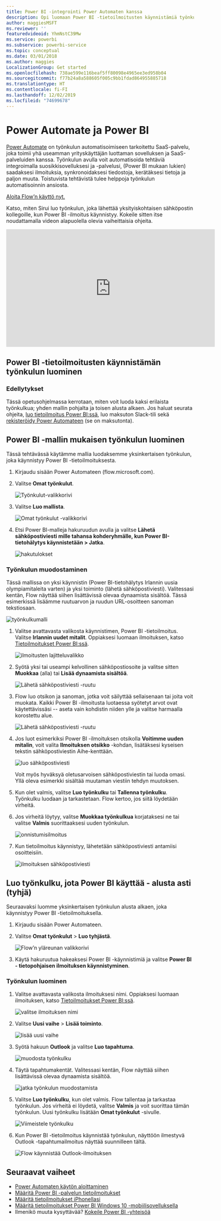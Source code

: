```yaml
---
title: Power BI -integrointi Power Automaten kanssa
description: Opi luomaan Power BI -tietoilmoitusten käynnistämiä työnkulkuja.
author: maggiesMSFT
ms.reviewer: ''
featuredvideoid: YhmNstC39Mw
ms.service: powerbi
ms.subservice: powerbi-service
ms.topic: conceptual
ms.date: 03/01/2018
ms.author: maggies
LocalizationGroup: Get started
ms.openlocfilehash: 738ae599e116beaf5ff80098e4965ee3ed958b04
ms.sourcegitcommit: f77b24a8a588605f005c9bb1fdad864955885718
ms.translationtype: HT
ms.contentlocale: fi-FI
ms.lasthandoff: 12/02/2019
ms.locfileid: "74699678"
---
```

# <a name="power-automate-and-power-bi"></a>Power Automate ja Power BI

[Power Automate](https://flow.microsoft.com/documentation/getting-started) on työnkulun automatisoimiseen tarkoitettu SaaS-palvelu, joka toimii yhä useamman yrityskäyttäjän luottaman sovelluksen ja SaaS-palveluiden kanssa. Työnkulun avulla voit automatisoida tehtäviä integroimalla suosikkisovelluksesi ja -palvelusi, (Power BI mukaan lukien) saadaksesi ilmoituksia, synkronoidaksesi tiedostoja, kerätäksesi tietoja ja paljon muuta. Toistuvista tehtävistä tulee helppoja työnkulun automatisoinnin ansiosta.

[Aloita Flow’n käyttö nyt.](https://flow.microsoft.com/documentation/getting-started)

Katso, miten Sirui luo työnkulun, joka lähettää yksityiskohtaisen sähköpostin kollegoille, kun Power BI -ilmoitus käynnistyy. Kokeile sitten itse noudattamalla videon alapuolella olevia vaiheittaisia ohjeita.

<iframe width="560" height="315" src="https://www.youtube.com/embed/YhmNstC39Mw" frameborder="0" allowfullscreen></iframe>

## <a name="create-a-flow-that-is-triggered-by-a-power-bi-data-alert"></a>Power BI -tietoilmoitusten käynnistämän työnkulun luominen

### <a name="prerequisites"></a>Edellytykset
Tässä opetusohjelmassa kerrotaan, miten voit luoda kaksi erilaista työnkulkua; yhden mallin pohjalta ja toisen alusta alkaen. Jos haluat seurata ohjeita, [luo tietoilmoitus Power BI:ssä](service-set-data-alerts.md), luo maksuton Slack-tili sekä [rekisteröidy Power Automateen](https://flow.microsoft.com/#home-signup) (se on maksutonta).

## <a name="create-a-flow-that-uses-power-bi---from-a-template"></a>Power BI -mallin mukaisen työnkulun luominen
Tässä tehtävässä käytämme mallia luodaksemme yksinkertaisen työnkulun, joka käynnistyy Power BI -tietoilmoituksesta.

1. Kirjaudu sisään Power Automateen (flow.microsoft.com).
2. Valitse **Omat työnkulut**.
   
   ![Työnkulut-valikkorivi](media/service-flow-integration/power-bi-my-flows.png)
3. Valitse **Luo mallista**.
   
    ![Omat työnkulut -valikkorivi](media/service-flow-integration/power-bi-template.png)
4. Etsi Power BI-malleja hakuruudun avulla ja valitse **Lähetä sähköpostiviesti mille tahansa kohderyhmälle, kun Power BI-tietohälytys käynnistetään > Jatka**.
   
    ![hakutulokset](media/service-flow-integration/power-bi-flow-alert.png)


### <a name="build-the-flow"></a>Työnkulun muodostaminen
Tässä mallissa on yksi käynnistin (Power BI-tietohälytys Irlannin uusia olympiamitaleita varten) ja yksi toiminto (lähetä sähköpostiviesti). Valitessasi kentän, Flow näyttää siihen lisättävissä olevaa dynaamista sisältöä.  Tässä esimerkissä lisäämme ruutuarvon ja ruudun URL-osoitteen sanoman tekstiosaan.

![työnkulkumalli](media/service-flow-integration/power-bi-template1.png)

1. Valitse avattavasta valikosta käynnistimen, Power BI -tietoilmoitus. Valitse **Irlannin uudet mitalit**. Oppiaksesi luomaan ilmoituksen, katso [Tietoilmoitukset Power BI:ssä](service-set-data-alerts.md).
   
   ![ilmoitusten lajitteluvalikko](media/service-flow-integration/power-bi-trigger-flow.png)
2. Syötä yksi tai useampi kelvollinen sähköpostiosoite ja valitse sitten **Muokkaa** (alla) tai **Lisää dynaamista sisältöä**. 
   
   ![Lähetä sähköpostiviesti -ruutu](media/service-flow-integration/power-bi-flow-email.png)

3. Flow luo otsikon ja sanoman, jotka voit säilyttää sellaisenaan tai joita voit muokata. Kaikki Power BI -ilmoitusta luotaessa syötetyt arvot ovat käytettävissäsi -- aseta vain kohdistin niiden ylle ja valitse harmaalla korostettu alue. 

   ![Lähetä sähköpostiviesti -ruutu](media/service-flow-integration/power-bi-flow-email-default.png)

1.  Jos luot esimerkiksi Power BI -ilmoituksen otsikolla **Voitimme uuden mitalin**, voit valita **Ilmoituksen otsikko** -kohdan, lisätäksesi kyseisen tekstin sähköpostiviestin Aihe-kenttään.

    ![luo sähköpostiviesti](media/service-flow-integration/power-bi-flow-message.png)

    Voit myös hyväksyä oletusarvoisen sähköpostiviestin tai luoda omasi. Yllä oleva esimerkki sisältää muutaman viestiin tehdyn muutoksen.

1. Kun olet valmis, valitse **Luo työnkulku** tai **Tallenna työnkulku**.  Työnkulku luodaan ja tarkastetaan.  Flow kertoo, jos siitä löydetään virheitä.
2. Jos virheitä löytyy, valitse **Muokkaa työnkulkua** korjataksesi ne tai valitse **Valmis** suorittaaksesi uuden työnkulun.
   
   ![onnistumisilmoitus](media/service-flow-integration/power-bi-flow-running.png)
5. Kun tietoilmoitus käynnistyy, lähetetään sähköpostiviesti antamiisi osoitteisiin.  
   
   ![ilmoituksen sähköpostiviesti](media/service-flow-integration/power-bi-flow-email2.png)

## <a name="create-a-flow-that-uses-power-bi---from-scratch-blank"></a>Luo työnkulku, jota Power BI käyttää - alusta asti (tyhjä)
Seuraavaksi luomme yksinkertaisen työnkulun alusta alkaen, joka käynnistyy Power BI -tietoilmoituksella.

1. Kirjaudu sisään Power Automateen.
2. Valitse **Omat työnkulut** > **Luo tyhjästä**.
   
   ![Flow’n yläreunan valikkorivi](media/service-flow-integration/power-bi-my-flows.png)
3. Käytä hakuruutua hakeaksesi Power BI -käynnistimiä ja valitse **Power BI - tietopohjaisen ilmoituksen käynnistyminen**.

### <a name="build-your-flow"></a>Työnkulun luominen
1. Valitse avattavasta valikosta ilmoituksesi nimi.  Oppiaksesi luomaan ilmoituksen, katso [Tietoilmoitukset Power BI:ssä](service-set-data-alerts.md).
   
    ![valitse ilmoituksen nimi](media/service-flow-integration/power-bi-totalstores2.png)
2. Valitse **Uusi vaihe** > **Lisää toiminto**.
   
   ![lisää uusi vaihe](media/service-flow-integration/power-bi-new-step.png)
3. Syötä hakuun **Outlook** ja valitse **Luo tapahtuma**.
   
   ![muodosta työnkulku](media/service-flow-integration/power-bi-create-event.png)
4. Täytä tapahtumakentät. Valitessasi kentän, Flow näyttää siihen lisättävissä olevaa dynaamista sisältöä.
   
   ![jatka työnkulun muodostamista](media/service-flow-integration/power-bi-flow-event.png)
5. Valitse **Luo työnkulku**, kun olet valmis.  Flow tallentaa ja tarkastaa työnkulun. Jos virheitä ei löydetä, valitse **Valmis** ja voit suorittaa tämän työnkulun.  Uusi työnkulku lisätään **Omat työnkulut** -sivulle.
   
   ![Viimeistele työnkulku](media/service-flow-integration/power-bi-flow-running.png)
6. Kun Power BI -tietoilmoitus käynnistää työnkulun, näyttöön ilmestyvä Outlook -tapahtumailmoitus näyttää suunnilleen tältä.
   
    ![Flow käynnistää Outlook-ilmoituksen](media/service-flow-integration/power-bi-flow-notice.png)

## <a name="next-steps"></a>Seuraavat vaiheet
* [Power Automaten käytön aloittaminen](https://flow.microsoft.com/documentation/getting-started/)
* [Määritä Power BI -palvelun tietoilmoitukset ](service-set-data-alerts.md)
* [Määritä tietoilmoitukset iPhonellasi](consumer/mobile/mobile-set-data-alerts-in-the-mobile-apps.md)
* [Määritä tietoilmoitukset Power BI Windows 10 -mobiilisovelluksella](consumer/mobile/mobile-set-data-alerts-in-the-mobile-apps.md)
* Ilmenikö muuta kysyttävää? [Kokeile Power BI -yhteisöä](https://community.powerbi.com/)

